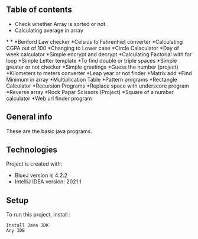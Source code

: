 ## Table of contents
<ul>
<li>Check whether Array is sorted or not</li>
<li>Calculating average in array</li>
</ul>
*
*
*Benford Law checker
*Celsius to Fahrenhiet converter 
*Calculating CGPA out of 100
*Changing to Lower case
*Circle Calaculator 
*Day of week calculator 
*Simple encrypt and decrypt 
*Calculating Factorial with for loop
*Simple Letter template
*To find double or triple spaces
*Simple greater or not checker
*Simple greetings
*Guess the number (project)
*Kilometers to meters converter 
*Leap year or not finder
*Matrix add
*Find Minimum in array 
*Multiplication Table
*Pattern programs
*Rectangle Calculator 
*Recursion Programs
*Replace space with underscore program
*Reverse array
*Rock Papar Scissors (Project)
*Square of a number calculator 
*Web url finder program


## General info
These are the basic java programs.
	
## Technologies
Project is created with:
* BlueJ version is 4.2.2
* IntelliJ IDEA version: 2021.1
	
## Setup
To run this project, install :

```
Install Java JDK
Any IDE
```
